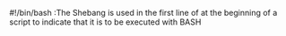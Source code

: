 #!/bin/bash :The Shebang is used in the first line of at the beginning of a script to indicate that it is to be executed with BASH

